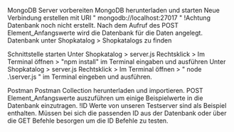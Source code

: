 MongoDB Server vorbereiten
MongoDB herunterladen und starten
Neue Verbindung erstellen mit URI " mongodb://localhost:27017 "
!Achtung Datenbank noch nicht erstellt. Nach dem Aufruf des POST Element_Anfangswerte wird die Datenbank für die Daten angelegt. Datenbank unter Shopkatalog > Shopkatalogs zu finden

Schnittstelle starten
Unter Shopkatalog > server.js Rechtsklick > Im Terminal öffnen > "npm install" im Terminal eingaben und ausführen
Unter Shopkatalog > server.js Rechtsklick > Im Terminal öffnen > " node .\server.js " im Terminal eingeben und ausführen.

Postman
Postman Collection herunterladen und importieren.
POST Element_Anfangswerte auszuführen um einige Beispielwerte in die Datenbank einzutragen.
!ID Werte von unseren Testserver sind als Beispiel enthalten. Müssen bei sich die passenden ID aus der Datenbank oder über die GET Befehle besorgen um die ID Befehle zu testen.


